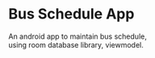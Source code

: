 # Bus Schedule App
 An android app to maintain bus schedule,  
 using room database library, viewmodel.
